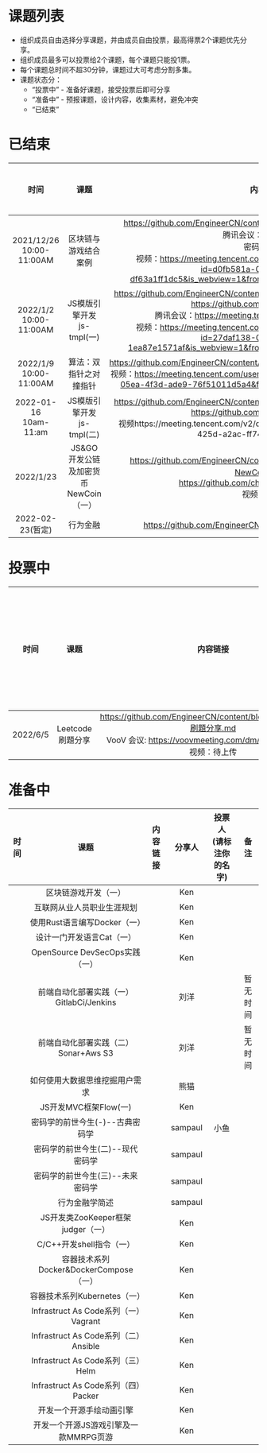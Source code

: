 # 课题列表
* 组织成员自由选择分享课题，并由成员自由投票，最高得票2个课题优先分享。
* 组织成员最多可以投票给2个课题，每个课题只能投1票。
* 每个课题总时间不超30分钟，课题过大可考虑分割多集。
* 课题状态分：
  - “投票中” - 准备好课题，接受投票后即可分享
  - “准备中” - 预报课题，设计内容，收集素材，避免冲突
  - “已结束”


# 已结束

|时间|课题|内容链接|分享人|投票人<br>(请标注你的名字)|
| :----:| :----: | :----:| :----: | :----: |
| 2021/12/26<br>10:00-11:00AM | 区块链与游戏结合案例|https://github.com/EngineerCN/content/blob/main/区块链与游戏结合案例.md<br>腾讯会议：681720473<br>密码：8888<br>视频：https://meeting.tencent.com/user-center/shared-record-info?id=d0fb581a-05e4-45c3-a373-df63a1ff1dc5&is_webview=1&from=5&click_source_for_middle_login=2|Ken|刘洋|
| 2022/1/2<br>10:00-11:00AM | JS模版引擎开发js-tmpl(一)|https://github.com/EngineerCN/content/blob/main/JS模版引擎开发js-tmpl(一).md<br>https://github.com/chankamlam/js-tmpl<br>腾讯会议：https://meeting.tencent.com/dm/IUl9DEAbGD3U<br>视频：https://meeting.tencent.com/user-center/shared-record-info?id=27daf138-0237-4cab-a643-1ea87e1571af&is_webview=1&from=5&click_source_for_middle_login=2|Ken|刘洋 sampaul|
| 2022/1/9<br>10:00-11:00AM | 算法：双指针之对撞指针|https://github.com/EngineerCN/content/blob/main/%E7%AE%97%E6%B3%95.md<br>视频：https://meeting.tencent.com/user-center/shared-record-info?id=f818fe6f-05ea-4f3d-ade9-76f51011d5a4&from=6&click_source_for_middle_login=1|小杜同学|Ken|
|2022-01-16<br>10am-11:am| JS模版引擎开发js-tmpl(二)|https://github.com/EngineerCN/content/blob/main/JS模版引擎开发js-tmpl(二).md<br>https://github.com/chankamlam/js-tmpl<br>视频https://meeting.tencent.com/v2/cloud-record/share?id=2b282cce-56ef-425d-a2ac-ff74c35ca9d8&from=3|Ken||
|2022/1/23| JS&GO开发公链及加密货币NewCoin（一）|https://github.com/EngineerCN/content/blob/main/JS开发公链及加密货币NewCoin(一).md<br>https://github.com/chankamlam/js-blockchain<br>视频：待上传|Ken|刘洋|
|2022-02-23(暂定)| 行为金融 | https://github.com/EngineerCN/content/blob/main/行为金融学.md |sampaul | |
# 投票中
|时间|课题|内容链接|分享人|投票人<br>(请标注你的名字)|
| :----:| :----: | :----:| :----: | :----: |
|2022/6/5| Leetcode 刷題分享|[https://github.com/EngineerCN/content/blob/main/Leetcode 刷題分享.md](https://github.com/EngineerCN/content/blob/main/Leetcode%20%E5%88%B7%E9%A1%8C%E5%88%86%E4%BA%AB.md)<br> VooV 会议: https://voovmeeting.com/dm/swJQNiyoyoKW </br> 视频：待上传|John||

# 准备中

|时间|课题|内容链接|分享人|投票人<br>(请标注你的名字)|备注
| :----:| :----: | :----:| :----: | :----: | :----: |
|| 区块链游戏开发（一）||Ken||
|| 互联网从业人员职业生涯规划||Ken||
|| 使用Rust语言编写Docker（一）||Ken||
|| 设计一门开发语言Cat（一）||Ken||
|| OpenSource DevSecOps实践（一）||Ken||
|| 前端自动化部署实践（一）<br>GitlabCi/Jenkins||刘洋||暂无时间
|| 前端自动化部署实践（二）<br>Sonar+Aws S3||刘洋||暂无时间
|| 如何使用大数据思维挖掘用户需求 ||熊猫||
|| JS开发MVC框架Flow(一)||Ken||
|| 密码学的前世今生(-)--古典密码学||sampaul|小鱼|
|| 密码学的前世今生(二)--现代密码学||sampaul||
|| 密码学的前世今生(三)--未来密码学||sampaul||
|| 行为金融学简述||sampaul||
|| JS开发类ZooKeeper框架judger（一）||Ken||
|| C/C++开发shell指令（一）||Ken||
|| 容器技术系列Docker&DockerCompose（一）||Ken||
|| 容器技术系列Kubernetes（一）||Ken||
|| Infrastruct As Code系列（一）Vagrant||Ken||
|| Infrastruct As Code系列（二）Ansible||Ken||
|| Infrastruct As Code系列（三）Helm||Ken||
|| Infrastruct As Code系列（四）Packer||Ken||
|| 开发一个开源手绘动画引擎||Ken||
|| 开发一个开源JS游戏引擎及一款MMRPG页游||Ken||
